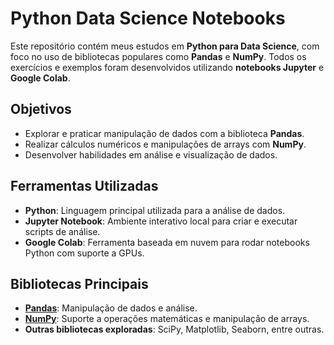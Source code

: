 # Python Data Science Notebooks

Este repositório contém meus estudos em **Python para Data Science**, com foco no uso de bibliotecas populares como **Pandas** e **NumPy**. Todos os exercícios e exemplos foram desenvolvidos utilizando **notebooks Jupyter** e **Google Colab**.

## Objetivos

- Explorar e praticar manipulação de dados com a biblioteca **Pandas**.
- Realizar cálculos numéricos e manipulações de arrays com **NumPy**.
- Desenvolver habilidades em análise e visualização de dados.

## Ferramentas Utilizadas

- **Python**: Linguagem principal utilizada para a análise de dados.
- **Jupyter Notebook**: Ambiente interativo local para criar e executar scripts de análise.
- **Google Colab**: Ferramenta baseada em nuvem para rodar notebooks Python com suporte a GPUs.

## Bibliotecas Principais

- [**Pandas**](https://pandas.pydata.org/): Manipulação de dados e análise.
- [**NumPy**](https://numpy.org/): Suporte a operações matemáticas e manipulação de arrays.
- **Outras bibliotecas exploradas**: SciPy, Matplotlib, Seaborn, entre outras.
